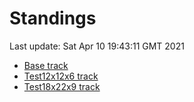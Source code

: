 # Standings

Last update: Sat Apr 10 19:43:11 GMT 2021

* [Base track](comps/Base/2021-04-10/standings.md)
* [Test12x12x6 track](comps/Test12x12x6/2021-04-10/standings.md)
* [Test18x22x9 track](comps/Test18x22x9/2021-04-10/standings.md)
